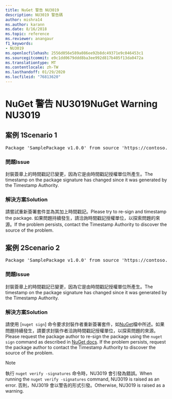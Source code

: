 ```yaml
---
title: NuGet 警告 NU3019
description: NU3019 警告碼
author: mishra14
ms.author: karann
ms.date: 8/16/2018
ms.topic: reference
ms.reviewer: anangaur
f1_keywords:
- NU3019
ms.openlocfilehash: 2556d056e589a086ee92b8dc49371e9c046453c1
ms.sourcegitcommit: e9c1dd0679ddd8ba3ee992d817b405f13da0472a
ms.translationtype: MT
ms.contentlocale: zh-TW
ms.lasthandoff: 01/29/2020
ms.locfileid: "76813620"
---
```

# <a name="nuget-warning-nu3019"></a><span data-ttu-id="fc490-103">NuGet 警告 NU3019</span><span class="sxs-lookup"><span data-stu-id="fc490-103">NuGet Warning NU3019</span></span>

## <a name="scenario-1"></a><span data-ttu-id="fc490-104">案例 1</span><span class="sxs-lookup"><span data-stu-id="fc490-104">Scenario 1</span></span>

<pre>Package 'SamplePackage v1.0.0' from source 'https://contoso.com/index.json': The timestamp integrity check failed.</pre>

### <a name="issue"></a><span data-ttu-id="fc490-105">問題</span><span class="sxs-lookup"><span data-stu-id="fc490-105">Issue</span></span>

<span data-ttu-id="fc490-106">封裝簽章上的時間戳記已變更，因為它是由時間戳記授權單位所產生。</span><span class="sxs-lookup"><span data-stu-id="fc490-106">The timestamp on the package signature has changed since it was generated by the Timestamp Authority.</span></span>


### <a name="solution"></a><span data-ttu-id="fc490-107">解決方案</span><span class="sxs-lookup"><span data-stu-id="fc490-107">Solution</span></span>

<span data-ttu-id="fc490-108">請嘗試重新簽署套件並為其加上時間戳記。</span><span class="sxs-lookup"><span data-stu-id="fc490-108">Please try to re-sign and timestamp the package.</span></span> <span data-ttu-id="fc490-109">如果問題持續發生，請洽詢時間戳記授權單位，以探索問題的來源。</span><span class="sxs-lookup"><span data-stu-id="fc490-109">If the problem persists, contact the Timestamp Authority to discover the source of the problem.</span></span>



## <a name="scenario-2"></a><span data-ttu-id="fc490-110">案例 2</span><span class="sxs-lookup"><span data-stu-id="fc490-110">Scenario 2</span></span>

<pre>Package 'SamplePackage v1.0.0' from source 'https://contoso.com/index.json': The primary signature's timestamp integrity check failed.</pre>

### <a name="issue"></a><span data-ttu-id="fc490-111">問題</span><span class="sxs-lookup"><span data-stu-id="fc490-111">Issue</span></span>

<span data-ttu-id="fc490-112">封裝簽章上的時間戳記已變更，因為它是由時間戳記授權單位所產生。</span><span class="sxs-lookup"><span data-stu-id="fc490-112">The timestamp on the package signature has changed since it was generated by the Timestamp Authority.</span></span>


### <a name="solution"></a><span data-ttu-id="fc490-113">解決方案</span><span class="sxs-lookup"><span data-stu-id="fc490-113">Solution</span></span>

<span data-ttu-id="fc490-114">請使用 [`nuget sign`] 命令要求封裝作者重新簽署套件，如[NuGet](../../create-packages/sign-a-package.md)檔中所述。如果問題持續發生，請要求封裝作者洽詢時間戳記授權單位，以探索問題的來源。</span><span class="sxs-lookup"><span data-stu-id="fc490-114">Please request the package author to re-sign the package using the `nuget sign` command as described in [NuGet docs](../../create-packages/sign-a-package.md). If the problem persists, request the package author to contact the Timestamp Authority to discover the source of the problem.</span></span>


> [!Note]
> <span data-ttu-id="fc490-115">執行 `nuget verify -signatures` 命令時，NU3019 會引發為錯誤。</span><span class="sxs-lookup"><span data-stu-id="fc490-115">When running the `nuget verify -signatures` command, NU3019 is raised as an error.</span></span> <span data-ttu-id="fc490-116">否則，NU3019 會以警告的形式引發。</span><span class="sxs-lookup"><span data-stu-id="fc490-116">Otherwise, NU3019 is raised as a warning.</span></span>
